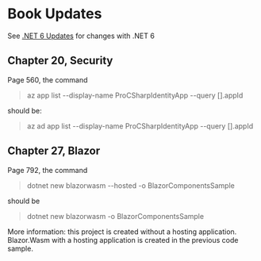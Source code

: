 # Book Updates

See [.NET 6 Updates](Dotnet6Updates.md) for changes with .NET 6

## Chapter 20, Security

Page 560, the command

> az app list --display-name ProCSharpIdentityApp --query [].appId

should be:

> az ad app list --display-name ProCSharpIdentityApp --query [].appId

## Chapter 27, Blazor

Page 792, the command

> dotnet new blazorwasm --hosted -o BlazorComponentsSample

should be

> dotnet new blazorwasm -o BlazorComponentsSample

More information: this project is created without a hosting application. Blazor.Wasm with a hosting application is created in the previous code sample.
